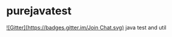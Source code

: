 # purejavatest
[![Gitter](https://badges.gitter.im/Join Chat.svg)](https://gitter.im/kuteforwhy/forwhy)
java test and util
